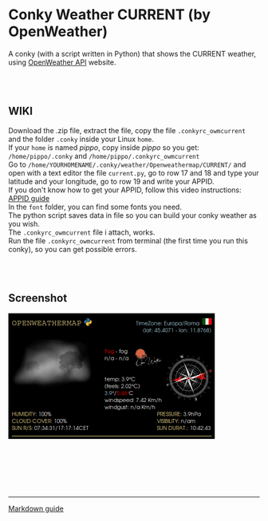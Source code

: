 # Conky Weather CURRENT (by OpenWeather)
 
A conky (with a script written in Python) that shows the CURRENT weather, using [OpenWeather API](https://openweathermap.org/) website.<br>

<br>
<br>

## **WIKI**<br>

Download the .zip file, extract the file, copy the file `.conkyrc_owmcurrent` and the folder `.conky` inside your Linux `home`.<br>
If your `home` is named *pippo*, copy inside *pippo* so you get: `/home/pippo/.conky` and `/home/pippo/.conkyrc_owmcurrent`<br>
Go to `/home/YOURHOMENAME/.conky/weather/Openweathermap/CURRENT/` and open with a text editor the file `current.py`, go to row 17 and 18 and type your latitude and your longitude, go to row 19 and write your APPID.<br>
If you don't know how to get your APPID, follow this video instructions: [APPID guide](https://youtu.be/FxcR7c3YwEQ?si=wD5IBWCfEG1cvo1p&t=65)
<br>
In the `font` folder, you can find some fonts you need.<br>
The python script saves data in file so you can build your conky weather as you wish.<br>
The `.conkyrc_owmcurrent` file i attach, works.<br>
Run the file `.conkyrc_owmcurrent` from terminal (the first time you run this conky), so you can get possible errors. 




<br>
<br>

## Screenshot

![](https://github.com/TheHeadlessOfficial/weather_currentOWM/blob/main/.conky/docs/screenshot.png)<br>

<br>
<br>
<br>
<br>
<br>

---
[Markdown guide](https://docs.github.com/en/get-started/writing-on-github/getting-started-with-writing-and-formatting-on-github/basic-writing-and-formatting-syntax)

